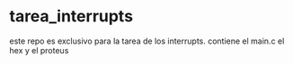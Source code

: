 # tarea_interrupts
este repo es exclusivo para la tarea de los interrupts. contiene el main.c el hex y el proteus
